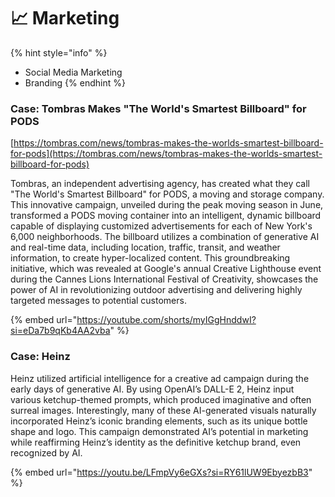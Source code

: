 # 📈 Marketing

{% hint style="info" %}
* Social Media Marketing
* Branding
{% endhint %}



### Case: Tombras Makes "The World's Smartest Billboard" for PODS

[https://tombras.com/news/tombras-makes-the-worlds-smartest-billboard-for-pods](https://tombras.com/news/tombras-makes-the-worlds-smartest-billboard-for-pods)

Tombras, an independent advertising agency, has created what they call "The World's Smartest Billboard" for PODS, a moving and storage company. This innovative campaign, unveiled during the peak moving season in June, transformed a PODS moving container into an intelligent, dynamic billboard capable of displaying customized advertisements for each of New York's 6,000 neighborhoods. The billboard utilizes a combination of generative AI and real-time data, including location, traffic, transit, and weather information, to create hyper-localized content. This groundbreaking initiative, which was revealed at Google's annual Creative Lighthouse event during the Cannes Lions International Festival of Creativity, showcases the power of AI in revolutionizing outdoor advertising and delivering highly targeted messages to potential customers.

{% embed url="https://youtube.com/shorts/myIGgHnddwI?si=eDa7b9qKb4AA2vba" %}



### Case: Heinz

Heinz utilized artificial intelligence for a creative ad campaign during the early days of generative AI. By using OpenAI’s DALL-E 2, Heinz input various ketchup-themed prompts, which produced imaginative and often surreal images. Interestingly, many of these AI-generated visuals naturally incorporated Heinz’s iconic branding elements, such as its unique bottle shape and logo. This campaign demonstrated AI’s potential in marketing while reaffirming Heinz’s identity as the definitive ketchup brand, even recognized by AI.

{% embed url="https://youtu.be/LFmpVy6eGXs?si=RY61lUW9EbyezbB3" %}







